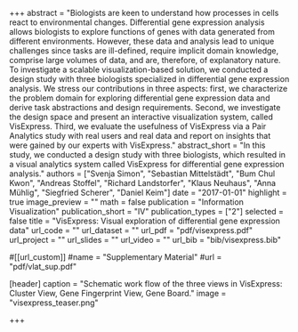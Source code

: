 +++
abstract = "Biologists are keen to understand how processes in cells react to environmental changes. Differential gene expression analysis allows biologists to explore functions of genes with data generated from different environments. However, these data and analysis lead to unique challenges since tasks are ill-defined, require implicit domain knowledge, comprise large volumes of data, and are, therefore, of explanatory nature. To investigate a scalable visualization-based solution, we conducted a design study with three biologists specialized in differential gene expression analysis. We stress our contributions in three aspects: first, we characterize the problem domain for exploring differential gene expression data and derive task abstractions and design requirements. Second, we investigate the design space and present an interactive visualization system, called VisExpress. Third, we evaluate the usefulness of VisExpress via a Pair Analytics study with real users and real data and report on insights that were gained by our experts with VisExpress."
abstract_short = "In this study, we conducted a design study with three biologists, which resulted in a visual analytics system called VisExpress for differential gene expression analysis."
authors = ["Svenja Simon", "Sebastian Mittelstädt", "Bum Chul Kwon", "Andreas Stoffel", "Richard Landstorfer", "Klaus Neuhaus", "Anna Mühlig", "Siegfried Scherer", "Daniel Keim"]
date = "2017-01-01"
highlight = true
image_preview = ""
math = false
publication = "Information Visualization"
publication_short = "IV"
publication_types = ["2"]
selected = false
title = "VisExpress: Visual exploration of differential gene expression data"
url_code = ""
url_dataset = ""
url_pdf = "pdf/visexpress.pdf"
url_project = ""
url_slides = ""
url_video = ""
url_bib = "bib/visexpress.bib"

#[[url_custom]]
#name = "Supplementary Material"
#url = "pdf/vlat_sup.pdf"

[header]
  caption = "Schematic work flow of the three views in VisExpress: Cluster View, Gene Fingerprint View, Gene Board."
  image = "visexpress_teaser.png"

+++

